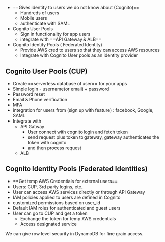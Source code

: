 - ==Gives identity to users we do not know about (Cognito)==
	- Hundreds of users
	- Mobile users
	- authenticate with SAML
- Cognito User Pools
	- Sign in functionality for app users
	- integrate with ==API Gateway & ALB== 
- Cognito Identity Pools ( Federated Identity)
	- Provide AWS cred to users so that they can access AWS resources 
	- Integrate with Cognito User pools as an identity provider


## Cognito User Pools (CUP)
- Create ==serverless database of user== for your apps 
- Simple login - username(or email) + password 
- Password reset 
- Email & Phone verification 
- MFA
- integration for users from (sign up with feature) : facebook, Google, SAML
- Integrate with 
	- API Gatway
		- User connect with cognito login and fetch token 
		- send request plus token to gateway, gateway authenticates the token with cognito 
		- and then process request 
	- ALB 

## Cognito Identity Pools (Federated Identities)
- ==Get temp AWS Credentials for external users==
- Users: CUP, 3rd party logins, etc..
- User can access AWS services directly or through API Gateway 
- IAM policies applied to users are defined in Cognito 
- customized permissions based on user_id 
- Default IAM roles for authenticated and guest users
- User can go to CUP and get a token 
	- Exchange the token for temp AWS credentials
	- Access designated service

We can give row level security in DynamoDB for fine grain access.
